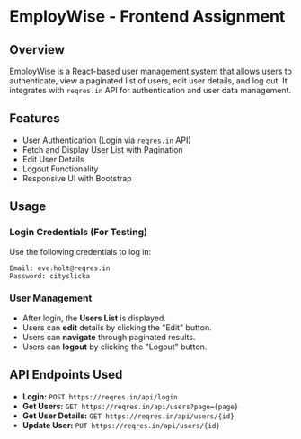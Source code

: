# EmployWise - Frontend Assignment

## Overview
EmployWise is a React-based user management system that allows users to authenticate, view a paginated list of users, edit user details, and log out. It integrates with `reqres.in` API for authentication and user data management.

## Features
- User Authentication (Login via `reqres.in` API)
- Fetch and Display User List with Pagination
- Edit User Details
- Logout Functionality
- Responsive UI with Bootstrap

## Usage
### Login Credentials (For Testing)
Use the following credentials to log in:
```
Email: eve.holt@reqres.in
Password: cityslicka
```

### User Management
- After login, the **Users List** is displayed.
- Users can **edit** details by clicking the "Edit" button.
- Users can **navigate** through paginated results.
- Users can **logout** by clicking the "Logout" button.



## API Endpoints Used
- **Login:** `POST https://reqres.in/api/login`
- **Get Users:** `GET https://reqres.in/api/users?page={page}`
- **Get User Details:** `GET https://reqres.in/api/users/{id}`
- **Update User:** `PUT https://reqres.in/api/users/{id}`

